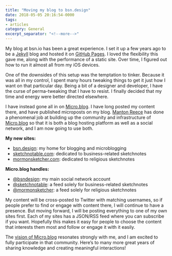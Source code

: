 ```yaml
---
title: "Moving my blog to bsn.design"
date: 2018-05-05 20:16:54-0000
tags:
- articles
category: General
excerpt_separator: "<!--more-->"
---
```


My blog at bsn.io has been a great experience. I set it up a few years ago to be a [Jekyll](https://jekyllrb.com) blog and hosted it on [GitHub Pages](https://pages.github.com). I loved the flexibility this gave me, along with the performance of a static site. Over time, I figured out how to run it almost all from my iOS devices.

<!--more-->

One of the downsides of this setup was the temptation to tinker. Because it was all in my control, I spent many hours tweaking things to get it just how I want on that particular day. Being a bit of a designer and developer, I have the curse of perma-tweaking that I have to resist. I finally decided that my time and energy were better directed elsewhere.

I have instead gone all in on [Micro.blog](https://micro.blog). I have long posted my content there, and have published microposts on my blog. [Manton Reece](https://manton.org) has done a phenomenal job at building up the community and infrastructure of [Micro.blog](https://micro.blog) so that it is both a blog hosting platform as well as a social network, and I am now going to use both.

**My new sites:**
- [bsn.design](http://bsn.design): my home for blogging and microblogging
- [sketchnotable.com](http://sketchnotable.com): dedicated to business-related sketchnotes
- [mormonsketcher.com](http://mormonsketcher.com): dedicated to religious sketchnotes

**Micro.blog handles:**
- [@bsndesign](https://micro.blog/bsndesign): my main social network account
- [@sketchnotable](https://micro.blog/sketchnotable): a feed solely for business-related sketchnotes
- [@mormonsketcher](https://micro.blog/mormonsketcher): a feed solely for religious sketchnotes

My content will be cross-posted to Twitter with matching usernames, so if people prefer to find or engage with content there, I will continue to have a presence. But moving forward, I will be posting everything to one of my own sites first. Each of my sites has a JSON/RSS feed where you can subscribe if you want. Hopefully this makes it easy for people to choose the content that interests them most and follow or engage it with it easily.

The [vision of Micro.blog](http://help.micro.blog/2015/why-i-created-this/) resonates strongly with me, and I am excited to fully participate in that community. Here’s to many more great years of sharing knowledge and creating meaningful interactions!